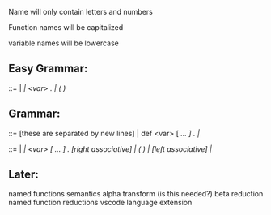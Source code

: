
Name will only contain letters and numbers

Function names will be capitalized

variable names will be lowercase

## Easy Grammar:

<exp> ::=
    | <var>
    | \<var> . <exp>
    | ( <exp> <exp> )

## Grammar:
<program> ::= [these are separated by new lines]
    | def <fname> \<var> [<var> ... <var>] . <exp>
    | <exp>

<exp> ::=
    | <var>
    | \<var> [<var> ... <var>] . <exp> [right associative]
    | ( <exp> )
    | <exp> <exp> [left associative]
    | <fname>

## Later:
named functions
semantics
alpha transform (is this needed?)
beta reduction
named function reductions 
vscode language extension